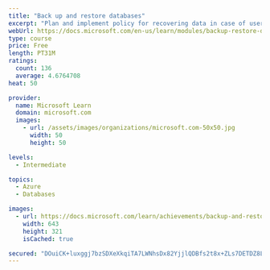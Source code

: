 ```yaml
---
title: "Back up and restore databases"
excerpt: "Plan and implement policy for recovering data in case of user error or failure of technology. Explore various options for how and where to backup and restore databases."
webUrl: https://docs.microsoft.com/en-us/learn/modules/backup-restore-databases/
type: course
price: Free
length: PT31M
ratings:
  count: 136
  average: 4.6764708
heat: 50

provider:
  name: Microsoft Learn
  domain: microsoft.com
  images:
    - url: /assets/images/organizations/microsoft.com-50x50.jpg
      width: 50
      height: 50

levels:
  - Intermediate

topics:
  - Azure
  - Databases

images:
  - url: https://docs.microsoft.com/learn/achievements/backup-and-restore-databases-social.png
    width: 643
    height: 321
    isCached: true

secured: "DOuiCK+luxggj7bzSDXeXkqiTA7LWNhsDx82YjjlQDBfs2t8x+ZLs7DETDZ8LnCpWcKhHqJ1l19KxyAmmYvMVpLF+Zel/Ax5DkUc6j6nt5EXAlzxFE8evqA96DTf2cGTI0XErX1wnFb6bamKlRX07ZjUripGuLMpXhiHJlNKs7ZA3ow4hu+qmmRcG6B/7Z2mdVt/8Z7O0Ly3Fy/IcjEG6AZW+6SgnrfGHBaoLBsSmwzdPPmNcntZx+Jv4PTzVVLtQBOnpMDR1ba96ICrxCmMRL4KftHHm1AmlavGAfY58zQc3SiNJb9H888cPtU/ocRbuVjKEJkCpOuAl1KqRyii3n1Jrg4p7s1dSeRc0y1ROxhoBFjkhKVWz9mLDXm3CSn/vrWEm4roK9T3nlP3c7AXZMm1xw+WKAIQa+SZmjnTXfw=;N7qAM/M64cQ/9uaEwvQGoA=="
---
```



